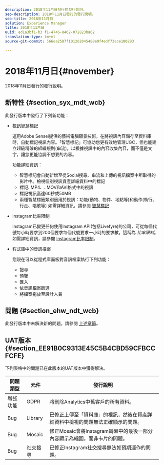 ```yaml
---
description: 2018年11月日發行的發行說明。
seo-description: 2018年11月日發行的發行說明。
seo-title: 2018年11月日
solution: Experience Manager
title: 2018年11月日
uuid: ed1a3bf1-b3 f1-4746-8462-072823ba62
translation-type: tm+mt
source-git-commit: 566ea2587f101202045488e9f4edf73ece100293

---
```



# 2018年11月日{#november}

2018年11月日發行的發行說明。

## 新特性 {#section_syx_mdt_wcb}

此發行版本中發行了下列新功能：

* 視訊智慧標記

   運用Adobe Sensei提供的藝術電腦願景技術，在將視訊內容儲存至資料庫時，自動標記視訊內容。「智慧標記」可協助您更有效地管理UGC，但也能建立超級精確的組織規則(串流)，以根據視訊中的內容收集內容，而不僅是文字，讓您更能協調不想要的內容。

   功能詳細資訊：

   * 智慧標記會自動新增至從Social搜尋、串流和上傳的視訊檔案中所取得的影片中。檢視個別視訊資產詳細資料中的標記
   * 標記. MP4、. MOV和AVI格式中的視訊
   * 標記視訊高達60秒或50MB
   * 兩種智慧標籤類別適用於視訊：功能(動物、物件、地點等)和動作(執行、行走、唱歌等)
   如需詳細資訊，請參閱 [智慧標記](/help/using/c-features-livefyre/c-smart-tags/c-smart-tags.md#c_smart_tags)

* Instagram比率限制

   Instagram已變更任何使用Instagram API(包括Livefyre)的公司，可從每個代號每小時要求到200個要求每個代號要求一小時的要求數。這稱為 *比率限制*。如需詳細資訊，請參閱 [Instagram比率限制](/help/using/c-streams/c-instagram-rate-limiting.md)。

* 程式庫中的音訊檔案

   您現在可以從程式庫面板對音訊檔案執行下列功能：

   * 搜尋
   * 預覽
   * 匯入
   * 依音訊檔案篩選
   * 將檔案拖放至設計人員

## 問題 {#section_ehw_ndt_wcb}

此發行版本中未解決新的問題。請參閱 [上述章節](#c_rn/section_syx_mdt_wcb)。

## UAT版本 {#section_EE91B0C9313E45C5B4CBD59CFBCCFCFE}

下列表格中的問題已在此版本的UAT版本中獲得解決。

| **問題類型** | **元件** | **發行說明** |
|---|---|---|
| 增強功能 | GDPR | 將刪除Analytics中舊客戶的所有資料。 |
| Bug | Library | 已修正上傳至「資料庫」的視訊，然後在資產詳細資料中檢視的問題無法正確顯示的問題。 |
| Bug | Mosaic | 修正Mosaic會將Instagram轉盤中的最後一部分內容顯示為縮圖，而非卡片的問題。 |
| Bug | 社交搜尋 | 已修正Instagram社交搜尋無法如預期運作的問題。 |

